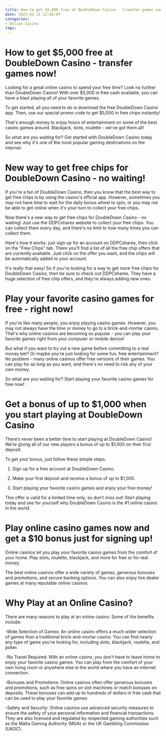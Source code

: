 ```yaml
---
title: How to get $5,000 free at DoubleDown Casino   transfer games now!
date: 2023-01-11 22:01:07
categories:
- Online Casino
tags:
---
```



#  How to get $5,000 free at DoubleDown Casino - transfer games now!

Looking for a great online casino to spend your free time? Look no further than DoubleDown Casino! With over $5,000 in free cash available, you can have a blast playing all of your favorite games.

To get started, all you need to do is download the free DoubleDown Casino app. Then, use our special promo code to get $5,000 in free chips instantly!

That's enough money to enjoy hours of entertainment on some of the best casino games around. Blackjack, slots, roulette - we've got them all!

So what are you waiting for? Get started with DoubleDown Casino today and see why it's one of the most popular gaming destinations on the internet.

#  New way to get free chips for DoubleDown Casino - no waiting!

If you're a fan of DoubleDown Casino, then you know that the best way to get free chips is by using the casino's official app. However, sometimes you may not have time to wait for the daily bonus wheel to spin, or you may not be able to get online when it's your turn to collect your free chips.

Now there's a new way to get free chips for DoubleDown Casino - no waiting! Just use the DDPCshares website to collect your free chips. You can collect them every day, and there's no limit to how many times you can collect them.

Here's how it works: just sign up for an account on DDPCshares, then click on the "Free Chips" tab. There you'll find a list of all the free chip offers that are currently available. Just click on the offer you want, and the chips will be automatically added to your account.

It's really that easy! So if you're looking for a way to get more free chips for DoubleDown Casino, then be sure to check out DDPCshares. They have a huge selection of free chip offers, and they're always adding new ones.

#  Play your favorite casino games for free - right now!

If you're like many people, you enjoy playing casino games. However, you may not always have the time or money to go to a brick-and-mortar casino. That's why online casinos are becoming so popular - you can play your favorite games right from your computer or mobile device!

But what if you want to try out a new game before committing to a real money bet? Or maybe you're just looking for some fun, free entertainment? No problem - many online casinos offer free versions of their games. You can play for as long as you want, and there's no need to risk any of your own money.

So what are you waiting for? Start playing your favorite casino games for free now!

#  Get a bonus of up to $1,000 when you start playing at DoubleDown Casino

There’s never been a better time to start playing at DoubleDown Casino! We’re giving all of our new players a bonus of up to $1,000 on their first deposit.

To get your bonus, just follow these simple steps:

1. Sign up for a free account at DoubleDown Casino.

2. Make your first deposit and receive a bonus of up to $1,000.

3. Start playing your favorite casino games and enjoy your free money!

This offer is valid for a limited time only, so don’t miss out! Start playing today and see for yourself why DoubleDown Casino is the #1 online casino in the world.

#  Play online casino games now and get a $10 bonus just for signing up!

Online casinos let you play your favorite casino games from the comfort of your home. Play slots, roulette, blackjack, and more for free or for real money.

The best online casinos offer a wide variety of games, generous bonuses and promotions, and secure banking options. You can also enjoy live dealer games at many reputable online casinos.

# Why Play at an Online Casino?

There are many reasons to play at an online casino. Some of the benefits include:

-Wide Selection of Games: An online casino offers a much wider selection of games than a traditional brick-and-mortar casino. You can find nearly any type of game you're looking for, including slots, blackjack, roulette, and poker.

-No Travel Required: With an online casino, you don't have to leave home to enjoy your favorite casino games. You can play from the comfort of your own living room or anywhere else in the world where you have an internet connection.

-Bonuses and Promotions: Online casinos often offer generous bonuses and promotions, such as free spins on slot machines or match bonuses on deposits. These bonuses can add up to hundreds of dollars in free cash that can be used to play your favorite games.

-Safety and Security: Online casinos use advanced security measures to ensure the safety of your personal information and financial transactions. They are also licensed and regulated by respected gaming authorities such as the Malta Gaming Authority (MGA) or the UK Gambling Commission (UKGC).